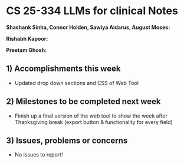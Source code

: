 # CS 25-334 LLMs for clinical Notes
**Shashank Sinha, Connor Holden, Sawiya Aidarus, August Moses:**

**Rishabh Kapoor:**

**Preetam Ghosh:**

## 1) Accomplishments this week ##
   - Updated drop down sections and CSS of Web Tool
## 2) Milestones to be completed next week ##
   - Finish up a final version of the web tool to show the week after Thanksgiving break (export button & functionality for every field)
## 3) Issues, problems or concerns ##
   - No issues to report!
